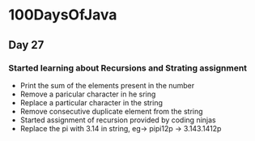 # 100DaysOfJava

## Day 27

### Started learning about Recursions and Strating assignment

* Print the sum of the elements present in the number
* Remove a paricular character in he sring
* Replace a particular character in the string
* Remove consecutive duplicate element from the string
* Started assignment of recursion provided by coding ninjas
* Replace the pi with 3.14 in string, eg-> pipi12p -> 3.143.1412p